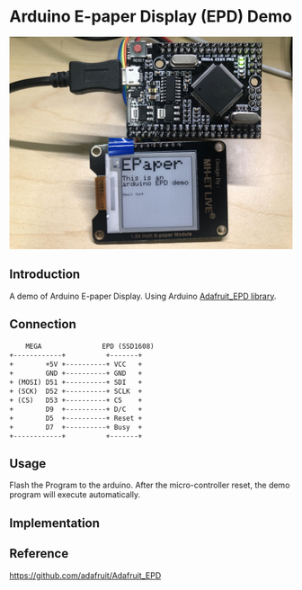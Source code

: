 # Arduino E-paper Display (EPD) Demo

![](docs/picture/epd_test_board.jpg)

## Introduction

A demo of Arduino E-paper Display. Using Arduino [Adafruit_EPD library](https://github.com/adafruit/Adafruit_EPD).


## Connection


	    MEGA               EPD (SSD1608)
	+------------+          +-------+
    +        +5V +----------+ VCC   +
    +        GND +----------+ GND   +  
	+ (MOSI) D51 +----------+ SDI   +  
	+ (SCK)  D52 +----------+ SCLK  +
    + (CS)   D53 +----------+ CS    +
    +        D9  +----------+ D/C   +
    +        D5  +----------+ Reset +
    +        D7  +----------+ Busy  +
	+------------+          +-------+


## Usage

Flash the Program to the arduino. After the micro-controller reset, the demo program will execute automatically.

## Implementation


## Reference
https://github.com/adafruit/Adafruit_EPD
